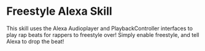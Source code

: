 # Freestyle Alexa Skill

This skill uses the Alexa Audioplayer and PlaybackController interfaces to play rap beats for rappers to freestyle over!
Simply enable freestyle, and tell Alexa to drop the beat!